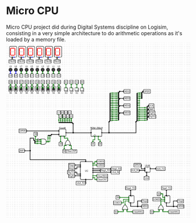 # Micro CPU

Micro CPU project did during Digital Systems discipline on Logisim, consisting in a very simple architecture to do arithmetic operations as it's loaded by a memory file.
![Screenshot](MicroCPU.png)
